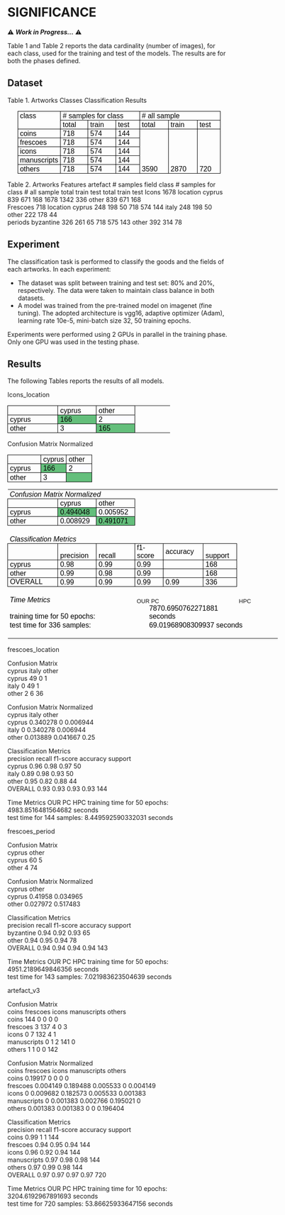 # SIGNIFICANCE

⚠️ ***Work in Progress...*** ⚠️

Table 1 and Table 2 reports the data cardinality (number of images), for each class, used for the training and test of the models. The results are for both the phases defined. 

## Dataset

Table 1. Artworks Classes Classification Results
<div align="center" style='margin:0cm;font-size:16px;font-family:"Times New Roman",serif;'>
    <table style="border: none;width:344.2pt;border-collapse:collapse;">
        <tbody>
            <tr>
                <td style="width: 56.2pt;border-top: 1pt solid windowtext;border-right: 1pt solid windowtext;border-left: 1pt solid windowtext;border-image: initial;border-bottom: none;padding: 0cm 3.5pt;height: 15pt;vertical-align: bottom;">
                    <p style='margin:0cm;font-size:16px;font-family:"Times New Roman",serif;text-align:justify;'><span style='font-family:"Calibri",sans-serif;color:black;'>class</span></p>
                </td>
                <td colspan="3" style="width: 144pt;border-top: 1pt solid windowtext;border-left: none;border-bottom: 1pt solid windowtext;border-right: 1pt solid black;padding: 0cm 3.5pt;height: 15pt;vertical-align: bottom;">
                    <p style='margin:0cm;font-size:16px;font-family:"Times New Roman",serif;text-align:justify;'><span style='font-family:"Calibri",sans-serif;color:black;'># samples for class</span></p>
                </td>
                <td colspan="3" style="width: 144pt;border-top: 1pt solid windowtext;border-left: none;border-bottom: 1pt solid windowtext;border-right: 1pt solid black;padding: 0cm 3.5pt;height: 15pt;vertical-align: bottom;">
                    <p style='margin:0cm;font-size:16px;font-family:"Times New Roman",serif;text-align:justify;'><span style='font-family:"Calibri",sans-serif;color:black;'># all sample</span></p>
                </td>
            </tr>
            <tr>
                <td style="width: 56.2pt;border-right: 1pt solid windowtext;border-bottom: 1pt solid windowtext;border-left: 1pt solid windowtext;border-image: initial;border-top: none;padding: 0cm 3.5pt;height: 15pt;vertical-align: bottom;">
                    <p style='margin:0cm;font-size:16px;font-family:"Times New Roman",serif;text-align:justify;'><span style='font-family:"Calibri",sans-serif;color:black;'>&nbsp;</span></p>
                </td>
                <td style="width: 50.8pt;border-top: none;border-left: none;border-bottom: 1pt solid windowtext;border-right: 1pt solid windowtext;padding: 0cm 3.5pt;height: 15pt;vertical-align: bottom;">
                    <p style='margin:0cm;font-size:16px;font-family:"Times New Roman",serif;text-align:justify;'><span style='font-family:"Calibri",sans-serif;color:black;'>total</span></p>
                </td>
                <td style="width: 51.05pt;border-top: none;border-left: none;border-bottom: 1pt solid windowtext;border-right: 1pt solid windowtext;padding: 0cm 3.5pt;height: 15pt;vertical-align: bottom;">
                    <p style='margin:0cm;font-size:16px;font-family:"Times New Roman",serif;text-align:justify;'><span style='font-family:"Calibri",sans-serif;color:black;'>train</span></p>
                </td>
                <td style="width: 42.15pt;border-top: none;border-left: none;border-bottom: 1pt solid windowtext;border-right: 1pt solid windowtext;padding: 0cm 3.5pt;height: 15pt;vertical-align: bottom;">
                    <p style='margin:0cm;font-size:16px;font-family:"Times New Roman",serif;text-align:justify;'><span style='font-family:"Calibri",sans-serif;color:black;'>test</span></p>
                </td>
                <td style="width: 51.75pt;border-top: none;border-left: none;border-bottom: 1pt solid windowtext;border-right: 1pt solid windowtext;padding: 0cm 3.5pt;height: 15pt;vertical-align: bottom;">
                    <p style='margin:0cm;font-size:16px;font-family:"Times New Roman",serif;text-align:justify;'><span style='font-family:"Calibri",sans-serif;color:black;'>total</span></p>
                </td>
                <td style="width: 51.75pt;border-top: none;border-left: none;border-bottom: 1pt solid windowtext;border-right: 1pt solid windowtext;padding: 0cm 3.5pt;height: 15pt;vertical-align: bottom;">
                    <p style='margin:0cm;font-size:16px;font-family:"Times New Roman",serif;text-align:justify;'><span style='font-family:"Calibri",sans-serif;color:black;'>train</span></p>
                </td>
                <td style="width: 40.5pt;border-top: none;border-left: none;border-bottom: 1pt solid windowtext;border-right: 1pt solid windowtext;padding: 0cm 3.5pt;height: 15pt;vertical-align: bottom;">
                    <p style='margin:0cm;font-size:16px;font-family:"Times New Roman",serif;text-align:justify;'><span style='font-family:"Calibri",sans-serif;color:black;'>test</span></p>
                </td>
            </tr>
            <tr>
                <td style="width: 56.2pt;border-right: 1pt solid windowtext;border-bottom: 1pt solid windowtext;border-left: 1pt solid windowtext;border-image: initial;border-top: none;padding: 0cm 3.5pt;height: 15pt;vertical-align: bottom;">
                    <p style='margin:0cm;font-size:16px;font-family:"Times New Roman",serif;text-align:justify;'><span style='font-family:"Calibri",sans-serif;color:black;'>coins</span></p>
                </td>
                <td style="width: 50.8pt;border-top: none;border-left: none;border-bottom: 1pt solid windowtext;border-right: 1pt solid windowtext;padding: 0cm 3.5pt;height: 15pt;vertical-align: bottom;">
                    <p style='margin:0cm;font-size:16px;font-family:"Times New Roman",serif;text-align:justify;'><span style='font-family:"Calibri",sans-serif;color:black;'>718</span></p>
                </td>
                <td style="width: 51.05pt;border-top: none;border-left: none;border-bottom: 1pt solid windowtext;border-right: 1pt solid windowtext;padding: 0cm 3.5pt;height: 15pt;vertical-align: bottom;">
                    <p style='margin:0cm;font-size:16px;font-family:"Times New Roman",serif;text-align:justify;'><span style='font-family:"Calibri",sans-serif;color:black;'>574</span></p>
                </td>
                <td style="width: 42.15pt;border-top: none;border-left: none;border-bottom: 1pt solid windowtext;border-right: 1pt solid windowtext;padding: 0cm 3.5pt;height: 15pt;vertical-align: bottom;">
                    <p style='margin:0cm;font-size:16px;font-family:"Times New Roman",serif;text-align:justify;'><span style='font-family:"Calibri",sans-serif;color:black;'>144</span></p>
                </td>
                <td rowspan="5" style="width: 51.75pt;border-top: none;border-left: none;border-bottom: 1pt solid windowtext;border-right: 1pt solid windowtext;padding: 0cm 3.5pt;height: 15pt;vertical-align: bottom;">
                    <p style='margin:0cm;font-size:16px;font-family:"Times New Roman",serif;text-align:justify;'><span style='font-family:"Calibri",sans-serif;color:black;'>3590</span></p>
                </td>
                <td rowspan="5" style="width: 51.75pt;border-top: none;border-left: none;border-bottom: 1pt solid windowtext;border-right: 1pt solid windowtext;padding: 0cm 3.5pt;height: 15pt;vertical-align: bottom;">
                    <p style='margin:0cm;font-size:16px;font-family:"Times New Roman",serif;text-align:justify;'><span style='font-family:"Calibri",sans-serif;color:black;'>2870</span></p>
                </td>
                <td rowspan="5" style="width: 40.5pt;border-top: none;border-left: none;border-bottom: 1pt solid windowtext;border-right: 1pt solid windowtext;padding: 0cm 3.5pt;height: 15pt;vertical-align: bottom;">
                    <p style='margin:0cm;font-size:16px;font-family:"Times New Roman",serif;text-align:justify;'><span style='font-family:"Calibri",sans-serif;color:black;'>720</span></p>
                </td>
            </tr>
            <tr>
                <td style="width: 56.2pt;border-right: 1pt solid windowtext;border-bottom: 1pt solid windowtext;border-left: 1pt solid windowtext;border-image: initial;border-top: none;padding: 0cm 3.5pt;height: 15pt;vertical-align: bottom;">
                    <p style='margin:0cm;font-size:16px;font-family:"Times New Roman",serif;text-align:justify;'><span style='font-family:"Calibri",sans-serif;color:black;'>frescoes</span></p>
                </td>
                <td style="width: 50.8pt;border-top: none;border-left: none;border-bottom: 1pt solid windowtext;border-right: 1pt solid windowtext;padding: 0cm 3.5pt;height: 15pt;vertical-align: bottom;">
                    <p style='margin:0cm;font-size:16px;font-family:"Times New Roman",serif;text-align:justify;'><span style='font-family:"Calibri",sans-serif;color:black;'>718</span></p>
                </td>
                <td style="width: 51.05pt;border-top: none;border-left: none;border-bottom: 1pt solid windowtext;border-right: 1pt solid windowtext;padding: 0cm 3.5pt;height: 15pt;vertical-align: bottom;">
                    <p style='margin:0cm;font-size:16px;font-family:"Times New Roman",serif;text-align:justify;'><span style='font-family:"Calibri",sans-serif;color:black;'>574</span></p>
                </td>
                <td style="width: 42.15pt;border-top: none;border-left: none;border-bottom: 1pt solid windowtext;border-right: 1pt solid windowtext;padding: 0cm 3.5pt;height: 15pt;vertical-align: bottom;">
                    <p style='margin:0cm;font-size:16px;font-family:"Times New Roman",serif;text-align:justify;'><span style='font-family:"Calibri",sans-serif;color:black;'>144</span></p>
                </td>
            </tr>
            <tr>
                <td style="width: 56.2pt;border-right: 1pt solid windowtext;border-bottom: 1pt solid windowtext;border-left: 1pt solid windowtext;border-image: initial;border-top: none;padding: 0cm 3.5pt;height: 15pt;vertical-align: bottom;">
                    <p style='margin:0cm;font-size:16px;font-family:"Times New Roman",serif;text-align:justify;'><span style='font-family:"Calibri",sans-serif;color:black;'>icons</span></p>
                </td>
                <td style="width: 50.8pt;border-top: none;border-left: none;border-bottom: 1pt solid windowtext;border-right: 1pt solid windowtext;padding: 0cm 3.5pt;height: 15pt;vertical-align: bottom;">
                    <p style='margin:0cm;font-size:16px;font-family:"Times New Roman",serif;text-align:justify;'><span style='font-family:"Calibri",sans-serif;color:black;'>718</span></p>
                </td>
                <td style="width: 51.05pt;border-top: none;border-left: none;border-bottom: 1pt solid windowtext;border-right: 1pt solid windowtext;padding: 0cm 3.5pt;height: 15pt;vertical-align: bottom;">
                    <p style='margin:0cm;font-size:16px;font-family:"Times New Roman",serif;text-align:justify;'><span style='font-family:"Calibri",sans-serif;color:black;'>574</span></p>
                </td>
                <td style="width: 42.15pt;border-top: none;border-left: none;border-bottom: 1pt solid windowtext;border-right: 1pt solid windowtext;padding: 0cm 3.5pt;height: 15pt;vertical-align: bottom;">
                    <p style='margin:0cm;font-size:16px;font-family:"Times New Roman",serif;text-align:justify;'><span style='font-family:"Calibri",sans-serif;color:black;'>144</span></p>
                </td>
            </tr>
            <tr>
                <td style="width: 56.2pt;border-right: 1pt solid windowtext;border-bottom: 1pt solid windowtext;border-left: 1pt solid windowtext;border-image: initial;border-top: none;padding: 0cm 3.5pt;height: 15pt;vertical-align: bottom;">
                    <p style='margin:0cm;font-size:16px;font-family:"Times New Roman",serif;text-align:justify;'><span style='font-family:"Calibri",sans-serif;color:black;'>manuscripts</span></p>
                </td>
                <td style="width: 50.8pt;border-top: none;border-left: none;border-bottom: 1pt solid windowtext;border-right: 1pt solid windowtext;padding: 0cm 3.5pt;height: 15pt;vertical-align: bottom;">
                    <p style='margin:0cm;font-size:16px;font-family:"Times New Roman",serif;text-align:justify;'><span style='font-family:"Calibri",sans-serif;color:black;'>718</span></p>
                </td>
                <td style="width: 51.05pt;border-top: none;border-left: none;border-bottom: 1pt solid windowtext;border-right: 1pt solid windowtext;padding: 0cm 3.5pt;height: 15pt;vertical-align: bottom;">
                    <p style='margin:0cm;font-size:16px;font-family:"Times New Roman",serif;text-align:justify;'><span style='font-family:"Calibri",sans-serif;color:black;'>574</span></p>
                </td>
                <td style="width: 42.15pt;border-top: none;border-left: none;border-bottom: 1pt solid windowtext;border-right: 1pt solid windowtext;padding: 0cm 3.5pt;height: 15pt;vertical-align: bottom;">
                    <p style='margin:0cm;font-size:16px;font-family:"Times New Roman",serif;text-align:justify;'><span style='font-family:"Calibri",sans-serif;color:black;'>144</span></p>
                </td>
            </tr>
            <tr>
                <td style="width: 56.2pt;border-right: 1pt solid windowtext;border-bottom: 1pt solid windowtext;border-left: 1pt solid windowtext;border-image: initial;border-top: none;padding: 0cm 3.5pt;height: 15pt;vertical-align: bottom;">
                    <p style='margin:0cm;font-size:16px;font-family:"Times New Roman",serif;text-align:justify;'><span style='font-family:"Calibri",sans-serif;color:black;'>others</span></p>
                </td>
                <td style="width: 50.8pt;border-top: none;border-left: none;border-bottom: 1pt solid windowtext;border-right: 1pt solid windowtext;padding: 0cm 3.5pt;height: 15pt;vertical-align: bottom;">
                    <p style='margin:0cm;font-size:16px;font-family:"Times New Roman",serif;text-align:justify;'><span style='font-family:"Calibri",sans-serif;color:black;'>718</span></p>
                </td>
                <td style="width: 51.05pt;border-top: none;border-left: none;border-bottom: 1pt solid windowtext;border-right: 1pt solid windowtext;padding: 0cm 3.5pt;height: 15pt;vertical-align: bottom;">
                    <p style='margin:0cm;font-size:16px;font-family:"Times New Roman",serif;text-align:justify;'><span style='font-family:"Calibri",sans-serif;color:black;'>574</span></p>
                </td>
                <td style="width: 42.15pt;border-top: none;border-left: none;border-bottom: 1pt solid windowtext;border-right: 1pt solid windowtext;padding: 0cm 3.5pt;height: 15pt;vertical-align: bottom;">
                    <p style='margin:0cm;font-size:16px;font-family:"Times New Roman",serif;text-align:justify;'><span style='font-family:"Calibri",sans-serif;color:black;'>144</span></p>
                </td>
            </tr>
        </tbody>
    </table>
</div>


Table 2. Artworks Features
artefact	# samples	field	class	# samples for class	# all sample
				total	train	test	total	train	test
Icons	1678	location	cyprus	839	671	168	1678	1342	336
			other	839	671	168			
Frescoes	718	location	cyprus	248	198	50	718	574	144
			italy	248	198	50			
			other	222	178	44			
		periods	byzantine	326	261	65	718	575	143
			other	392	314	78			
									

## Experiment

The classification task is performed to classify the goods and the fields of each artworks. In each experiment:
- The dataset was split between training and test set: 80% and 20%, respectively. The data were taken to maintain class balance in both datasets.
- A model was trained from the pre-trained model on imagenet (fine tuning). The adopted architecture is vgg16, adaptive optimizer (Adam), learning rate 10e-5, mini-batch size 32, 50 training epochs.

Experiments were performed using 2 GPUs in parallel in the training phase. Only one GPU was used in the testing phase.


## Results



The following Tables reports the results of all models. 

Icons_location

<table style="border: none;width:457.15pt;border-collapse:collapse;">
    <tbody>
        <tr>
            <td style="width: 77.35pt;border: 1pt solid windowtext;padding: 0cm 3.5pt;height: 15pt;vertical-align: bottom;">
                <p style='margin:0cm;font-size:16px;font-family:"Times New Roman",serif;text-align:justify;'><span style='font-family:"Calibri",sans-serif;color:black;'>&nbsp;</span></p>
            </td>
            <td style="width: 57.35pt;border-top: 1pt solid windowtext;border-right: 1pt solid windowtext;border-bottom: 1pt solid windowtext;border-image: initial;border-left: none;padding: 0cm 3.5pt;height: 15pt;vertical-align: bottom;">
                <p style='margin:0cm;font-size:16px;font-family:"Times New Roman",serif;text-align:justify;'><span style='font-family:"Calibri",sans-serif;color:black;'>cyprus</span></p>
            </td>
            <td style="width: 57pt;border-top: 1pt solid windowtext;border-right: 1pt solid windowtext;border-bottom: 1pt solid windowtext;border-image: initial;border-left: none;padding: 0cm 3.5pt;height: 15pt;vertical-align: bottom;">
                <p style='margin:0cm;font-size:16px;font-family:"Times New Roman",serif;text-align:justify;'><span style='font-family:"Calibri",sans-serif;color:black;'>other</span></p>
            </td>
            <td style="width: 52.3pt;padding: 0cm 3.5pt;height: 15pt;vertical-align: bottom;"><br></td>
        </tr>
        <tr>
            <td style="width: 77.35pt;border-right: 1pt solid windowtext;border-bottom: 1pt solid windowtext;border-left: 1pt solid windowtext;border-image: initial;border-top: none;padding: 0cm 3.5pt;height: 15pt;vertical-align: bottom;">
                <p style='margin:0cm;font-size:16px;font-family:"Times New Roman",serif;text-align:justify;'><span style='font-family:"Calibri",sans-serif;color:black;'>cyprus</span></p>
            </td>
            <td style="width: 57.35pt;border-top: none;border-left: none;border-bottom: 1pt solid windowtext;border-right: 1pt solid windowtext;background: rgb(99, 190, 123);padding: 0cm 3.5pt;height: 15pt;vertical-align: bottom;">
                <p style='margin:0cm;font-size:16px;font-family:"Times New Roman",serif;text-align:justify;'><span style='font-family:"Calibri",sans-serif;color:black;'>166</span></p>
            </td>
            <td style="width: 57pt;border-top: none;border-left: none;border-bottom: 1pt solid windowtext;border-right: 1pt solid windowtext;background: rgb(252, 252, 255);padding: 0cm 3.5pt;height: 15pt;vertical-align: bottom;">
                <p style='margin:0cm;font-size:16px;font-family:"Times New Roman",serif;text-align:justify;'><span style='font-family:"Calibri",sans-serif;color:black;'>2</span></p>
            </td>
            <td style="width: 52.3pt;padding: 0cm 3.5pt;height: 15pt;vertical-align: bottom;"><br></td>
        </tr>
        <tr>
            <td style="width: 77.35pt;border-right: 1pt solid windowtext;border-bottom: 1pt solid windowtext;border-left: 1pt solid windowtext;border-image: initial;border-top: none;padding: 0cm 3.5pt;height: 15pt;vertical-align: bottom;">
                <p style='margin:0cm;font-size:16px;font-family:"Times New Roman",serif;text-align:justify;'><span style='font-family:"Calibri",sans-serif;color:black;'>other</span></p>
            </td>
            <td style="width: 57.35pt;border-top: none;border-left: none;border-bottom: 1pt solid windowtext;border-right: 1pt solid windowtext;background: rgb(252, 252, 255);padding: 0cm 3.5pt;height: 15pt;vertical-align: bottom;">
                <p style='margin:0cm;font-size:16px;font-family:"Times New Roman",serif;text-align:justify;'><span style='font-family:"Calibri",sans-serif;color:black;'>3</span></p>
            </td>
            <td style="width: 57pt;border-top: none;border-left: none;border-bottom: 1pt solid windowtext;border-right: 1pt solid windowtext;background: rgb(100, 191, 124);padding: 0cm 3.5pt;height: 15pt;vertical-align: bottom;">
                <p style='margin:0cm;font-size:16px;font-family:"Times New Roman",serif;text-align:justify;'><span style='font-family:"Calibri",sans-serif;color:black;'>165</span></p>
            </td>
            <td style="width: 52.3pt;padding: 0cm 3.5pt;height: 15pt;vertical-align: bottom;"><br></td>
        </tr>
    </tbody>
</table>				
							
Confusion Matrix Normalized					

<table style="border: none; width: 457.15pt; border-collapse: collapse;">
<tbody>
<tr>
<td style="width: 39.5143%; border: 1pt solid windowtext; padding: 0cm 3.5pt; height: 15pt; vertical-align: bottom;">
<p style="margin: 0cm; font-size: 16px; font-family: 'Times New Roman',serif; text-align: justify;"><span style="font-family: 'Calibri',sans-serif; color: black;">&nbsp;</span></p>
</td>
<td style="width: 30.2428%; border-top: 1pt solid windowtext; border-right: 1pt solid windowtext; border-bottom: 1pt solid windowtext; border-image: initial; border-left: none; padding: 0cm 3.5pt; height: 15pt; vertical-align: bottom;">
<p style="margin: 0cm; font-size: 16px; font-family: 'Times New Roman',serif; text-align: justify;"><span style="font-family: 'Calibri',sans-serif; color: black;">cyprus</span></p>
</td>
<td style="width: 30.2428%; border-top: 1pt solid windowtext; border-right: 1pt solid windowtext; border-bottom: 1pt solid windowtext; border-image: initial; border-left: none; padding: 0cm 3.5pt; height: 15pt; vertical-align: bottom;">
<p style="margin: 0cm; font-size: 16px; font-family: 'Times New Roman',serif; text-align: justify;"><span style="font-family: 'Calibri',sans-serif; color: black;">other</span></p>
</td>
</tr>
<tr>
<td style="width: 39.5143%; border-right: 1pt solid windowtext; border-bottom: 1pt solid windowtext; border-left: 1pt solid windowtext; border-image: initial; border-top: none; padding: 0cm 3.5pt; height: 15pt; vertical-align: bottom;">
<p style="margin: 0cm; font-size: 16px; font-family: 'Times New Roman',serif; text-align: justify;"><span style="font-family: 'Calibri',sans-serif; color: black;">cyprus</span></p>
</td>
<td style="width: 30.2428%; border-top: none; border-left: none; border-bottom: 1pt solid windowtext; border-right: 1pt solid windowtext; background: #63be7b; padding: 0cm 3.5pt; height: 15pt; vertical-align: bottom;">
<p style="margin: 0cm; font-size: 16px; font-family: 'Times New Roman',serif; text-align: justify;"><span style="font-family: 'Calibri',sans-serif; color: black;">166</span></p>
</td>
<td style="width: 30.2428%; border-top: none; border-left: none; border-bottom: 1pt solid windowtext; border-right: 1pt solid windowtext; background: #fcfcff; padding: 0cm 3.5pt; height: 15pt; vertical-align: bottom;">
<p style="margin: 0cm; font-size: 16px; font-family: 'Times New Roman',serif; text-align: justify;"><span style="font-family: 'Calibri',sans-serif; color: black;">2</span></p>
</td>
</tr>
<tr>
<td style="width: 39.5143%; border-right: 1pt solid windowtext; border-bottom: 1pt solid windowtext; border-left: 1pt solid windowtext; border-image: initial; border-top: none; padding: 0cm 3.5pt; height: 15pt; vertical-align: bottom;">
<p style="margin: 0cm; font-size: 16px; font-family: 'Times New Roman',serif; text-align: justify;"><span style="font-family: 'Calibri',sans-serif; color: black;">other</span></p>
</td>
<td style="width: 30.2428%; border-top: none; border-left: none; border-bottom: 1pt solid windowtext; border-right: 1pt solid windowtext; background: #fcfcff; padding: 0cm 3.5pt; height: 15pt; vertical-align: bottom;">
<p style="margin: 0cm; font-size: 16px; font-family: 'Times New Roman',serif; text-align: justify;"><span style="font-family: 'Calibri',sans-serif; color: black;">3</span></p>
</td>
<td style="width: 30.2428%; border-top: none; border-left: none; border-bottom: 1pt solid windowtext; border-right: 1pt solid windowtext; background: #64bf7c; padding: 0cm 3.5pt; height: 15pt; vertical-align: bottom;">&nbsp;</td>
</tr>
</tbody>
</table>
<table style="border: none; width: 457.15pt; border-collapse: collapse;">
<tbody>
<tr>
<td style="width: 192.5pt; padding: 0cm 3.5pt; height: 15pt; vertical-align: bottom;" colspan="4">
<p style="margin: 0cm; font-size: 16px; font-family: 'Times New Roman',serif; text-align: justify;"><em><span style="font-family: 'Calibri',sans-serif; color: black;">Confusion Matrix Normalized</span></em></p>
</td>
<td style="width: 52.3pt; padding: 0cm 3.5pt; height: 15pt; vertical-align: bottom;" colspan="2">&nbsp;</td>
<td style="width: 66.2pt; padding: 0cm 3.5pt; height: 15pt; vertical-align: bottom;" colspan="2">&nbsp;</td>
<td style="width: 52.3pt; padding: 0cm 3.5pt; height: 15pt; vertical-align: bottom;" colspan="2">&nbsp;</td>
<td style="width: 46.95pt; padding: 0cm 3.5pt; height: 15pt; vertical-align: bottom;" colspan="2">&nbsp;</td>
<td style="width: 46.9pt; padding: 0cm 3.5pt; height: 15pt; vertical-align: bottom;" colspan="2">&nbsp;</td>
</tr>
<tr>
<td style="width: 77.35pt; border: 1pt solid windowtext; padding: 0cm 3.5pt; height: 15pt; vertical-align: bottom;">
<p style="margin: 0cm; font-size: 16px; font-family: 'Times New Roman',serif; text-align: justify;"><span style="font-family: 'Calibri',sans-serif; color: black;">&nbsp;</span></p>
</td>
<td style="width: 57.35pt; border-top: 1pt solid windowtext; border-right: 1pt solid windowtext; border-bottom: 1pt solid windowtext; border-image: initial; border-left: none; padding: 0cm 3.5pt; height: 15pt; vertical-align: bottom;">
<p style="margin: 0cm; font-size: 16px; font-family: 'Times New Roman',serif; text-align: justify;"><span style="font-family: 'Calibri',sans-serif; color: black;">cyprus</span></p>
</td>
<td style="width: 57pt; border-top: 1pt solid windowtext; border-right: 1pt solid windowtext; border-bottom: 1pt solid windowtext; border-image: initial; border-left: none; padding: 0cm 3.5pt; height: 15pt; vertical-align: bottom;">
<p style="margin: 0cm; font-size: 16px; font-family: 'Times New Roman',serif; text-align: justify;"><span style="font-family: 'Calibri',sans-serif; color: black;">other</span></p>
</td>
<td style="width: 52.3pt; padding: 0cm 3.5pt; height: 15pt; vertical-align: bottom;" colspan="2">&nbsp;</td>
<td style="width: 66.2pt; padding: 0cm 3.5pt; height: 15pt; vertical-align: bottom;" colspan="2">&nbsp;</td>
<td style="width: 52.3pt; padding: 0cm 3.5pt; height: 15pt; vertical-align: bottom;" colspan="2">&nbsp;</td>
<td style="width: 46.95pt; padding: 0cm 3.5pt; height: 15pt; vertical-align: bottom;" colspan="2">&nbsp;</td>
<td style="width: 46.95pt; padding: 0cm 3.5pt; height: 15pt; vertical-align: bottom;" colspan="2">&nbsp;</td>
<td style="border: none; padding: 0cm 0cm 0cm 0cm;">
<p style="margin: 0cm; font-size: 16px; font-family: 'Times New Roman',serif;">&nbsp;</p>
</td>
</tr>
<tr>
<td style="width: 77.35pt; border-right: 1pt solid windowtext; border-bottom: 1pt solid windowtext; border-left: 1pt solid windowtext; border-image: initial; border-top: none; padding: 0cm 3.5pt; height: 15pt; vertical-align: bottom;">
<p style="margin: 0cm; font-size: 16px; font-family: 'Times New Roman',serif; text-align: justify;"><span style="font-family: 'Calibri',sans-serif; color: black;">cyprus</span></p>
</td>
<td style="width: 57.35pt; border-top: none; border-left: none; border-bottom: 1pt solid windowtext; border-right: 1pt solid windowtext; background: #63be7b; padding: 0cm 3.5pt; height: 15pt; vertical-align: bottom;">
<p style="margin: 0cm; font-size: 16px; font-family: 'Times New Roman',serif; text-align: justify;"><span style="font-family: 'Calibri',sans-serif; color: black;">0.494048</span></p>
</td>
<td style="width: 57pt; border-top: none; border-left: none; border-bottom: 1pt solid windowtext; border-right: 1pt solid windowtext; background: #fcfcff; padding: 0cm 3.5pt; height: 15pt; vertical-align: bottom;">
<p style="margin: 0cm; font-size: 16px; font-family: 'Times New Roman',serif; text-align: justify;"><span style="font-family: 'Calibri',sans-serif; color: black;">0.005952</span></p>
</td>
<td style="width: 52.3pt; padding: 0cm 3.5pt; height: 15pt; vertical-align: bottom;" colspan="2">&nbsp;</td>
<td style="width: 66.2pt; padding: 0cm 3.5pt; height: 15pt; vertical-align: bottom;" colspan="2">&nbsp;</td>
<td style="width: 52.3pt; padding: 0cm 3.5pt; height: 15pt; vertical-align: bottom;" colspan="2">&nbsp;</td>
<td style="width: 46.95pt; padding: 0cm 3.5pt; height: 15pt; vertical-align: bottom;" colspan="2">&nbsp;</td>
<td style="width: 46.95pt; padding: 0cm 3.5pt; height: 15pt; vertical-align: bottom;" colspan="2">&nbsp;</td>
<td style="border: none; padding: 0cm 0cm 0cm 0cm;">
<p style="margin: 0cm; font-size: 16px; font-family: 'Times New Roman',serif;">&nbsp;</p>
</td>
</tr>
<tr>
<td style="width: 77.35pt; border-right: 1pt solid windowtext; border-bottom: 1pt solid windowtext; border-left: 1pt solid windowtext; border-image: initial; border-top: none; padding: 0cm 3.5pt; height: 15pt; vertical-align: bottom;">
<p style="margin: 0cm; font-size: 16px; font-family: 'Times New Roman',serif; text-align: justify;"><span style="font-family: 'Calibri',sans-serif; color: black;">other</span></p>
</td>
<td style="width: 57.35pt; border-top: none; border-left: none; border-bottom: 1pt solid windowtext; border-right: 1pt solid windowtext; background: #fcfcff; padding: 0cm 3.5pt; height: 15pt; vertical-align: bottom;">
<p style="margin: 0cm; font-size: 16px; font-family: 'Times New Roman',serif; text-align: justify;"><span style="font-family: 'Calibri',sans-serif; color: black;">0.008929</span></p>
</td>
<td style="width: 57pt; border-top: none; border-left: none; border-bottom: 1pt solid windowtext; border-right: 1pt solid windowtext; background: #64bf7c; padding: 0cm 3.5pt; height: 15pt; vertical-align: bottom;">
<p style="margin: 0cm; font-size: 16px; font-family: 'Times New Roman',serif; text-align: justify;"><span style="font-family: 'Calibri',sans-serif; color: black;">0.491071</span></p>
</td>
<td style="width: 52.3pt; padding: 0cm 3.5pt; height: 15pt; vertical-align: bottom;" colspan="2">&nbsp;</td>
<td style="width: 66.2pt; padding: 0cm 3.5pt; height: 15pt; vertical-align: bottom;" colspan="2">&nbsp;</td>
<td style="width: 52.3pt; padding: 0cm 3.5pt; height: 15pt; vertical-align: bottom;" colspan="2">&nbsp;</td>
<td style="width: 46.95pt; padding: 0cm 3.5pt; height: 15pt; vertical-align: bottom;" colspan="2">&nbsp;</td>
<td style="width: 46.95pt; padding: 0cm 3.5pt; height: 15pt; vertical-align: bottom;" colspan="2">&nbsp;</td>
<td style="border: none; padding: 0cm 0cm 0cm 0cm;">
<p style="margin: 0cm; font-size: 16px; font-family: 'Times New Roman',serif;">&nbsp;</p>
</td>
</tr>
<tr>
<td style="width: 77.35pt; padding: 0cm 3.5pt; height: 15pt; vertical-align: bottom;">&nbsp;</td>
<td style="width: 57.35pt; padding: 0cm 3.5pt; height: 15pt; vertical-align: bottom;">&nbsp;</td>
<td style="width: 57pt; padding: 0cm 3.5pt; height: 15pt; vertical-align: bottom;">&nbsp;</td>
<td style="width: 52.3pt; padding: 0cm 3.5pt; height: 15pt; vertical-align: bottom;" colspan="2">&nbsp;</td>
<td style="width: 66.2pt; padding: 0cm 3.5pt; height: 15pt; vertical-align: bottom;" colspan="2">&nbsp;</td>
<td style="width: 52.3pt; padding: 0cm 3.5pt; height: 15pt; vertical-align: bottom;" colspan="2">&nbsp;</td>
<td style="width: 46.95pt; padding: 0cm 3.5pt; height: 15pt; vertical-align: bottom;" colspan="2">&nbsp;</td>
<td style="width: 46.95pt; padding: 0cm 3.5pt; height: 15pt; vertical-align: bottom;" colspan="2">&nbsp;</td>
<td style="border: none; padding: 0cm 0cm 0cm 0cm;">
<p style="margin: 0cm; font-size: 16px; font-family: 'Times New Roman',serif;">&nbsp;</p>
</td>
</tr>
<tr>
<td style="width: 192.5pt; padding: 0cm 3.5pt; height: 15pt; vertical-align: bottom;" colspan="4">
<p style="margin: 0cm; font-size: 16px; font-family: 'Times New Roman',serif; text-align: justify;"><em><span style="font-family: 'Calibri',sans-serif; color: black;">Classification Metrics</span></em></p>
</td>
<td style="width: 52.3pt; padding: 0cm 3.5pt; height: 15pt; vertical-align: bottom;" colspan="2">&nbsp;</td>
<td style="width: 66.2pt; padding: 0cm 3.5pt; height: 15pt; vertical-align: bottom;" colspan="2">&nbsp;</td>
<td style="width: 52.3pt; padding: 0cm 3.5pt; height: 15pt; vertical-align: bottom;" colspan="2">&nbsp;</td>
<td style="width: 46.95pt; padding: 0cm 3.5pt; height: 15pt; vertical-align: bottom;" colspan="2">&nbsp;</td>
<td style="width: 46.9pt; padding: 0cm 3.5pt; height: 15pt; vertical-align: bottom;" colspan="2">&nbsp;</td>
</tr>
<tr>
<td style="width: 77.35pt; border: solid windowtext 1.0pt; padding: 0cm 3.5pt 0cm 3.5pt; height: 15.0pt;">
<p style="margin: 0cm; font-size: 16px; font-family: 'Times New Roman',serif; text-align: justify;"><span style="font-family: 'Calibri',sans-serif; color: black;">&nbsp;</span></p>
</td>
<td style="width: 57.35pt; border-top: 1pt solid windowtext; border-right: 1pt solid windowtext; border-bottom: 1pt solid windowtext; border-image: initial; border-left: none; padding: 0cm 3.5pt; height: 15pt; vertical-align: bottom;">
<p style="margin: 0cm; font-size: 16px; font-family: 'Times New Roman',serif; text-align: justify;"><span style="font-family: 'Calibri',sans-serif; color: black;">precision&nbsp;</span></p>
</td>
<td style="width: 57pt; border-top: 1pt solid windowtext; border-right: 1pt solid windowtext; border-bottom: 1pt solid windowtext; border-image: initial; border-left: none; padding: 0cm 3.5pt; height: 15pt; vertical-align: bottom;">
<p style="margin: 0cm; font-size: 16px; font-family: 'Times New Roman',serif; text-align: justify;"><span style="font-family: 'Calibri',sans-serif; color: black;">recall</span></p>
</td>
<td style="width: 52.3pt; border-top: 1pt solid windowtext; border-right: 1pt solid windowtext; border-bottom: 1pt solid windowtext; border-image: initial; border-left: none; padding: 0cm 3.5pt; height: 15pt; vertical-align: bottom;" colspan="2">
<p style="margin: 0cm; font-size: 16px; font-family: 'Times New Roman',serif; text-align: justify;"><span style="font-family: 'Calibri',sans-serif; color: black;">f1-score</span></p>
</td>
<td style="width: 66.2pt; border: solid windowtext 1.0pt; border-left: none; padding: 0cm 3.5pt 0cm 3.5pt; height: 15.0pt;" colspan="2">
<p style="margin: 0cm; font-size: 16px; font-family: 'Times New Roman',serif; text-align: justify;"><span style="font-family: 'Calibri',sans-serif; color: black;">accuracy</span></p>
</td>
<td style="width: 52.3pt; border-top: 1pt solid windowtext; border-right: 1pt solid windowtext; border-bottom: 1pt solid windowtext; border-image: initial; border-left: none; padding: 0cm 3.5pt; height: 15pt; vertical-align: bottom;" colspan="2">
<p style="margin: 0cm; font-size: 16px; font-family: 'Times New Roman',serif; text-align: justify;"><span style="font-family: 'Calibri',sans-serif; color: black;">support</span></p>
</td>
<td style="width: 46.95pt; padding: 0cm 3.5pt; height: 15pt; vertical-align: bottom;" colspan="2">&nbsp;</td>
<td style="width: 46.95pt; padding: 0cm 3.5pt; height: 15pt; vertical-align: bottom;" colspan="2">&nbsp;</td>
<td style="border: none; padding: 0cm 0cm 0cm 0cm;">
<p style="margin: 0cm; font-size: 16px; font-family: 'Times New Roman',serif;">&nbsp;</p>
</td>
</tr>
<tr>
<td style="width: 77.35pt; border-right: 1pt solid windowtext; border-bottom: 1pt solid windowtext; border-left: 1pt solid windowtext; border-image: initial; border-top: none; padding: 0cm 3.5pt; height: 15pt; vertical-align: bottom;">
<p style="margin: 0cm; font-size: 16px; font-family: 'Times New Roman',serif; text-align: justify;"><span style="font-family: 'Calibri',sans-serif; color: black;">cyprus</span></p>
</td>
<td style="width: 57.35pt; border-top: none; border-left: none; border-bottom: 1pt solid windowtext; border-right: 1pt solid windowtext; padding: 0cm 3.5pt; height: 15pt; vertical-align: bottom;">
<p style="margin: 0cm; font-size: 16px; font-family: 'Times New Roman',serif; text-align: justify;"><span style="font-family: 'Calibri',sans-serif; color: black;">0.98</span></p>
</td>
<td style="width: 57pt; border-top: none; border-left: none; border-bottom: 1pt solid windowtext; border-right: 1pt solid windowtext; padding: 0cm 3.5pt; height: 15pt; vertical-align: bottom;">
<p style="margin: 0cm; font-size: 16px; font-family: 'Times New Roman',serif; text-align: justify;"><span style="font-family: 'Calibri',sans-serif; color: black;">0.99</span></p>
</td>
<td style="width: 52.3pt; border-top: none; border-left: none; border-bottom: 1pt solid windowtext; border-right: 1pt solid windowtext; padding: 0cm 3.5pt; height: 15pt; vertical-align: bottom;" colspan="2">
<p style="margin: 0cm; font-size: 16px; font-family: 'Times New Roman',serif; text-align: justify;"><span style="font-family: 'Calibri',sans-serif; color: black;">0.99</span></p>
</td>
<td style="width: 66.2pt; border-top: none; border-left: none; border-bottom: 1pt solid windowtext; border-right: 1pt solid windowtext; padding: 0cm 3.5pt; height: 15pt; vertical-align: bottom;" colspan="2">
<p style="margin: 0cm; font-size: 16px; font-family: 'Times New Roman',serif; text-align: justify;"><span style="font-family: 'Calibri',sans-serif; color: black;">&nbsp;</span></p>
</td>
<td style="width: 52.3pt; border-top: none; border-left: none; border-bottom: 1pt solid windowtext; border-right: 1pt solid windowtext; padding: 0cm 3.5pt; height: 15pt; vertical-align: bottom;" colspan="2">
<p style="margin: 0cm; font-size: 16px; font-family: 'Times New Roman',serif; text-align: justify;"><span style="font-family: 'Calibri',sans-serif; color: black;">168</span></p>
</td>
<td style="width: 46.95pt; padding: 0cm 3.5pt; height: 15pt; vertical-align: bottom;" colspan="2">&nbsp;</td>
<td style="width: 46.95pt; padding: 0cm 3.5pt; height: 15pt; vertical-align: bottom;" colspan="2">&nbsp;</td>
<td style="border: none; padding: 0cm 0cm 0cm 0cm;">
<p style="margin: 0cm; font-size: 16px; font-family: 'Times New Roman',serif;">&nbsp;</p>
</td>
</tr>
<tr>
<td style="width: 77.35pt; border-right: 1pt solid windowtext; border-bottom: 1pt solid windowtext; border-left: 1pt solid windowtext; border-image: initial; border-top: none; padding: 0cm 3.5pt; height: 15pt; vertical-align: bottom;">
<p style="margin: 0cm; font-size: 16px; font-family: 'Times New Roman',serif; text-align: justify;"><span style="font-family: 'Calibri',sans-serif; color: black;">other</span></p>
</td>
<td style="width: 57.35pt; border-top: none; border-left: none; border-bottom: 1pt solid windowtext; border-right: 1pt solid windowtext; padding: 0cm 3.5pt; height: 15pt; vertical-align: bottom;">
<p style="margin: 0cm; font-size: 16px; font-family: 'Times New Roman',serif; text-align: justify;"><span style="font-family: 'Calibri',sans-serif; color: black;">0.99</span></p>
</td>
<td style="width: 57pt; border-top: none; border-left: none; border-bottom: 1pt solid windowtext; border-right: 1pt solid windowtext; padding: 0cm 3.5pt; height: 15pt; vertical-align: bottom;">
<p style="margin: 0cm; font-size: 16px; font-family: 'Times New Roman',serif; text-align: justify;"><span style="font-family: 'Calibri',sans-serif; color: black;">0.98</span></p>
</td>
<td style="width: 52.3pt; border-top: none; border-left: none; border-bottom: 1pt solid windowtext; border-right: 1pt solid windowtext; padding: 0cm 3.5pt; height: 15pt; vertical-align: bottom;" colspan="2">
<p style="margin: 0cm; font-size: 16px; font-family: 'Times New Roman',serif; text-align: justify;"><span style="font-family: 'Calibri',sans-serif; color: black;">0.99</span></p>
</td>
<td style="width: 66.2pt; border-top: none; border-left: none; border-bottom: 1pt solid windowtext; border-right: 1pt solid windowtext; padding: 0cm 3.5pt; height: 15pt; vertical-align: bottom;" colspan="2">
<p style="margin: 0cm; font-size: 16px; font-family: 'Times New Roman',serif; text-align: justify;"><span style="font-family: 'Calibri',sans-serif; color: black;">&nbsp;</span></p>
</td>
<td style="width: 52.3pt; border-top: none; border-left: none; border-bottom: 1pt solid windowtext; border-right: 1pt solid windowtext; padding: 0cm 3.5pt; height: 15pt; vertical-align: bottom;" colspan="2">
<p style="margin: 0cm; font-size: 16px; font-family: 'Times New Roman',serif; text-align: justify;"><span style="font-family: 'Calibri',sans-serif; color: black;">168</span></p>
</td>
<td style="width: 46.95pt; padding: 0cm 3.5pt; height: 15pt; vertical-align: bottom;" colspan="2">&nbsp;</td>
<td style="width: 46.95pt; padding: 0cm 3.5pt; height: 15pt; vertical-align: bottom;" colspan="2">&nbsp;</td>
<td style="border: none; padding: 0cm 0cm 0cm 0cm;">
<p style="margin: 0cm; font-size: 16px; font-family: 'Times New Roman',serif;">&nbsp;</p>
</td>
</tr>
<tr>
<td style="width: 77.35pt; border: solid windowtext 1.0pt; border-top: none; padding: 0cm 3.5pt 0cm 3.5pt; height: 15.0pt;">
<p style="margin: 0cm; font-size: 16px; font-family: 'Times New Roman',serif; text-align: justify;"><span style="font-family: 'Calibri',sans-serif; color: black;">OVERALL</span></p>
</td>
<td style="width: 57.35pt; border-top: none; border-left: none; border-bottom: 1pt solid windowtext; border-right: 1pt solid windowtext; padding: 0cm 3.5pt; height: 15pt; vertical-align: bottom;">
<p style="margin: 0cm; font-size: 16px; font-family: 'Times New Roman',serif; text-align: justify;"><span style="font-family: 'Calibri',sans-serif; color: black;">0.99</span></p>
</td>
<td style="width: 57pt; border-top: none; border-left: none; border-bottom: 1pt solid windowtext; border-right: 1pt solid windowtext; padding: 0cm 3.5pt; height: 15pt; vertical-align: bottom;">
<p style="margin: 0cm; font-size: 16px; font-family: 'Times New Roman',serif; text-align: justify;"><span style="font-family: 'Calibri',sans-serif; color: black;">0.99</span></p>
</td>
<td style="width: 52.3pt; border-top: none; border-left: none; border-bottom: 1pt solid windowtext; border-right: 1pt solid windowtext; padding: 0cm 3.5pt; height: 15pt; vertical-align: bottom;" colspan="2">
<p style="margin: 0cm; font-size: 16px; font-family: 'Times New Roman',serif; text-align: justify;"><span style="font-family: 'Calibri',sans-serif; color: black;">0.99</span></p>
</td>
<td style="width: 66.2pt; border-top: none; border-left: none; border-bottom: 1pt solid windowtext; border-right: 1pt solid windowtext; padding: 0cm 3.5pt; height: 15pt; vertical-align: bottom;" colspan="2">
<p style="margin: 0cm; font-size: 16px; font-family: 'Times New Roman',serif; text-align: justify;"><span style="font-family: 'Calibri',sans-serif; color: black;">0.99</span></p>
</td>
<td style="width: 52.3pt; border-top: none; border-left: none; border-bottom: 1pt solid windowtext; border-right: 1pt solid windowtext; padding: 0cm 3.5pt; height: 15pt; vertical-align: bottom;" colspan="2">
<p style="margin: 0cm; font-size: 16px; font-family: 'Times New Roman',serif; text-align: justify;"><span style="font-family: 'Calibri',sans-serif; color: black;">336</span></p>
</td>
<td style="width: 46.95pt; padding: 0cm 3.5pt; height: 15pt; vertical-align: bottom;" colspan="2">&nbsp;</td>
<td style="width: 46.95pt; padding: 0cm 3.5pt; height: 15pt; vertical-align: bottom;" colspan="2">&nbsp;</td>
<td style="border: none; padding: 0cm 0cm 0cm 0cm;">
<p style="margin: 0cm; font-size: 16px; font-family: 'Times New Roman',serif;">&nbsp;</p>
</td>
</tr>
<tr>
<td style="width: 77.35pt; padding: 0cm 3.5pt 0cm 3.5pt; height: 15.0pt;">&nbsp;</td>
<td style="width: 57.35pt; padding: 0cm 3.5pt; height: 15pt; vertical-align: bottom;">&nbsp;</td>
<td style="width: 57pt; padding: 0cm 3.5pt; height: 15pt; vertical-align: bottom;">&nbsp;</td>
<td style="width: 52.3pt; padding: 0cm 3.5pt; height: 15pt; vertical-align: bottom;" colspan="2">&nbsp;</td>
<td style="width: 66.2pt; padding: 0cm 3.5pt; height: 15pt; vertical-align: bottom;" colspan="2">&nbsp;</td>
<td style="width: 52.3pt; padding: 0cm 3.5pt; height: 15pt; vertical-align: bottom;" colspan="2">&nbsp;</td>
<td style="width: 46.95pt; padding: 0cm 3.5pt; height: 15pt; vertical-align: bottom;" colspan="2">&nbsp;</td>
<td style="width: 46.95pt; padding: 0cm 3.5pt; height: 15pt; vertical-align: bottom;" colspan="2">&nbsp;</td>
<td style="border: none; padding: 0cm 0cm 0cm 0cm;">
<p style="margin: 0cm; font-size: 16px; font-family: 'Times New Roman',serif;">&nbsp;</p>
</td>
</tr>
<tr>
<td style="width: 134.7pt; padding: 0cm 3.5pt 0cm 3.5pt; height: 15.0pt;" colspan="2">
<p style="margin: 0cm; font-size: 16px; font-family: 'Times New Roman',serif; text-align: justify;"><em><span style="font-family: 'Calibri',sans-serif; color: black;">Time Metrics</span></em></p>
</td>
<td style="width: 57pt; padding: 0cm 3.5pt; height: 15pt; vertical-align: bottom;">&nbsp;</td>
<td style="width: 52.3pt; padding: 0cm 3.5pt; height: 15pt; vertical-align: bottom;" colspan="2">
<p style="margin: 0cm; font-size: 16px; font-family: 'Times New Roman',serif; text-align: justify;"><span style="font-size: 13px; font-family: 'Calibri',sans-serif;">OUR PC</span></p>
</td>
<td style="width: 66.2pt; padding: 0cm 3.5pt; height: 15pt; vertical-align: bottom;" colspan="2">&nbsp;</td>
<td style="width: 52.3pt; padding: 0cm 3.5pt; height: 15pt; vertical-align: bottom;" colspan="2">&nbsp;</td>
<td style="width: 46.95pt; padding: 0cm 3.5pt; height: 15pt; vertical-align: bottom;" colspan="2">
<p style="margin: 0cm; font-size: 16px; font-family: 'Times New Roman',serif; text-align: justify;"><span style="font-size: 13px; font-family: 'Calibri',sans-serif;">HPC</span></p>
</td>
<td style="width: 46.95pt; padding: 0cm 3.5pt; height: 15pt; vertical-align: bottom;" colspan="2">&nbsp;</td>
<td style="border: none; padding: 0cm 0cm 0cm 0cm;">
<p style="margin: 0cm; font-size: 16px; font-family: 'Times New Roman',serif;">&nbsp;</p>
</td>
</tr>
<tr>
<td style="width: 192.5pt; padding: 0cm 3.5pt; height: 15pt; vertical-align: bottom;" colspan="4">
<p style="margin: 0cm; font-size: 16px; font-family: 'Times New Roman',serif; text-align: justify;"><span style="font-family: 'Calibri',sans-serif; color: black;">training time for 50 epochs:&nbsp;</span></p>
</td>
<td style="width: 170.8pt; padding: 0cm 3.5pt; height: 15pt; vertical-align: bottom;" colspan="6">
<p style="margin: 0cm; font-size: 16px; font-family: 'Times New Roman',serif; text-align: justify;"><span style="font-family: 'Calibri',sans-serif; color: black;">7870.6950762271881 seconds</span></p>
</td>
<td style="width: 46.95pt; padding: 0cm 3.5pt; height: 15pt; vertical-align: bottom;" colspan="2">&nbsp;</td>
<td style="width: 46.9pt; padding: 0cm 3.5pt; height: 15pt; vertical-align: bottom;" colspan="2">&nbsp;</td>
</tr>
<tr>
<td style="width: 192.5pt; padding: 0cm 3.5pt; height: 15pt; vertical-align: bottom;" colspan="4">
<p style="margin: 0cm; font-size: 16px; font-family: 'Times New Roman',serif; text-align: justify;"><span style="font-family: 'Calibri',sans-serif; color: black;">test time for 336 samples:&nbsp;</span></p>
</td>
<td style="width: 170.8pt; padding: 0cm 3.5pt; height: 15pt; vertical-align: bottom;" colspan="6">
<p style="margin: 0cm; font-size: 16px; font-family: 'Times New Roman',serif; text-align: justify;"><span style="font-family: 'Calibri',sans-serif; color: black;">69.01968908309937 seconds</span></p>
</td>
<td style="width: 46.95pt; padding: 0cm 3.5pt; height: 15pt; vertical-align: bottom;" colspan="2">&nbsp;</td>
<td style="width: 46.9pt; padding: 0cm 3.5pt; height: 15pt; vertical-align: bottom;" colspan="2">&nbsp;</td>
</tr>
<tr>
<td style="width: 77.35pt; padding: 0cm 3.5pt; height: 15pt; vertical-align: bottom;">&nbsp;</td>
<td style="width: 57.35pt; padding: 0cm 3.5pt; height: 15pt; vertical-align: bottom;">&nbsp;</td>
<td style="width: 57pt; padding: 0cm 3.5pt; height: 15pt; vertical-align: bottom;">&nbsp;</td>
<td style="width: 52.3pt; padding: 0cm 3.5pt; height: 15pt; vertical-align: bottom;" colspan="2">&nbsp;</td>
<td style="width: 66.2pt; padding: 0cm 3.5pt; height: 15pt; vertical-align: bottom;" colspan="2">&nbsp;</td>
<td style="width: 52.3pt; padding: 0cm 3.5pt; height: 15pt; vertical-align: bottom;" colspan="2">&nbsp;</td>
<td style="width: 46.95pt; padding: 0cm 3.5pt; height: 15pt; vertical-align: bottom;" colspan="2">&nbsp;</td>
<td style="width: 46.95pt; padding: 0cm 3.5pt; height: 15pt; vertical-align: bottom;" colspan="2">&nbsp;</td>
<td style="border: none; padding: 0cm 0cm 0cm 0cm;">
<p style="margin: 0cm; font-size: 16px; font-family: 'Times New Roman',serif;">&nbsp;</p>
</td>
</tr>
</tbody>
</table>
							
frescoes_location 						
							
Confusion Matrix						
 	cyprus	italy	other				
cyprus	49	0	1				
italy	0	49	1				
other	2	6	36				
							
Confusion Matrix Normalized					
 	cyprus	italy	other				
cyprus	0.340278	0	0.006944				
italy	0	0.340278	0.006944				
other	0.013889	0.041667	0.25				
							
Classification Metrics					
	precision 	recall	f1-score	accuracy	support		
cyprus	0.96	0.98	0.97	 	50		
italy	0.89	0.98	0.93	 	50		
other	0.95	0.82	0.88	 	44		
OVERALL	0.93	0.93	0.93	0.93	144		
							
Time Metrics		OUR PC			HPC	
training time for 50 epochs: 	4983.8516481564682 seconds		
test time for 144 samples: 	8.449592590332031 seconds		
							
frescoes_period						
							
Confusion Matrix						
 	cyprus	other					
cyprus	60	5					
other	4	74					
							
Confusion Matrix Normalized					
 	cyprus	other					
cyprus	0.41958	0.034965					
other	0.027972	0.517483					
							
Classification Metrics					
 	precision 	recall	f1-score	accuracy	support		
byzantine	0.94	0.92	0.93	 	65		
other	0.94	0.95	0.94	 	78		
OVERALL	0.94	0.94	0.94	0.94	143		
							
Time Metrics		OUR PC			HPC	
training time for 50 epochs: 	4951.2189649846356 seconds		
test time for 143 samples: 	7.021983623504639 seconds		
							
							
artefact_v3						
							
Confusion Matrix						
 	coins	frescoes	icons	manuscripts	others		
coins	144	0	0	0	0		
frescoes	3	137	4	0	3		
icons	0	7	132	4	1		
manuscripts	0	1	2	141	0		
others	1	1	0	0	142		
							
Confusion Matrix Normalized					
 	coins	frescoes	icons	manuscripts	others		
coins	0.19917	0	0	0	0		
frescoes	0.004149	0.189488	0.005533	0	0.004149		
icons	0	0.009682	0.182573	0.005533	0.001383		
manuscripts	0	0.001383	0.002766	0.195021	0		
others	0.001383	0.001383	0	0	0.196404		
							
Classification Metrics					
 	precision 	recall	f1-score	accuracy	support		
coins	0.99	1	1	 	144		
frescoes	0.94	0.95	0.94	 	144		
icons	0.96	0.92	0.94	 	144		
manuscripts	0.97	0.98	0.98	 	144		
others	0.97	0.99	0.98	 	144		
OVERALL	0.97	0.97	0.97	0.97	720		
							
Time Metrics		OUR PC			HPC	
training time for 10 epochs: 	3204.6192967891693 seconds		
test time for 720 samples: 	53.86625933647156 seconds		

